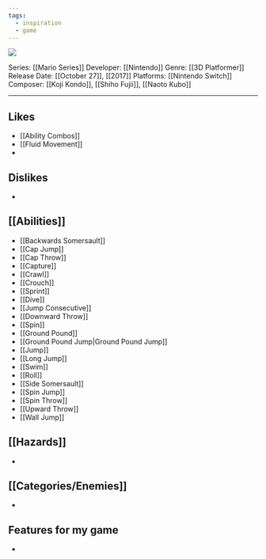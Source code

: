 ```yaml
---
tags:
  - inspiration
  - game
---
```

<img src="https://cdn2.steamgriddb.com/thumb/492271977f11cd1a81292e3aa117fb19.jpg">

Series: [[Mario Series]]
Developer: [[Nintendo]]
Genre: [[3D Platformer]]
Release Date: [[October 27]], [[2017]]
Platforms: [[Nintendo Switch]]
Composer: [[Koji Kondo]], [[Shiho Fujii]], [[Naoto Kubo]]

----


## Likes
* [[Ability Combos]]
* [[Fluid Movement]]
* 

## Dislikes
* 
  
## [[Abilities]]
* [[Backwards Somersault]]
* [[Cap Jump]]
* [[Cap Throw]]
* [[Capture]]
* [[Crawl]]
* [[Crouch]]
* [[Sprint]]
* [[Dive]]
* [[Jump Consecutive]]
* [[Downward Throw]]
* [[Spin]]
* [[Ground Pound]]
* [[Ground Pound Jump|Ground Pound Jump]]
* [[Jump]]
* [[Long Jump]]
* [[Swim]]
* [[Roll]]
* [[Side Somersault]]
* [[Spin Jump]]
* [[Spin Throw]]
* [[Upward Throw]]
* [[Wall Jump]]

## [[Hazards]]
* 

## [[Categories/Enemies]]
* 

## Features for my game
* 